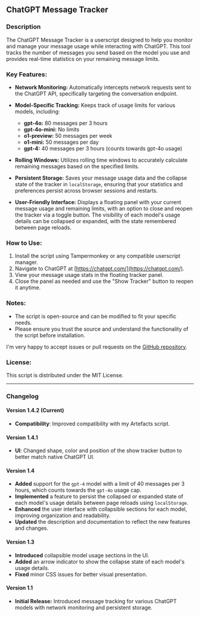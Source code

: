 ## ChatGPT Message Tracker

### Description

The ChatGPT Message Tracker is a userscript designed to help you monitor and manage your message usage while interacting with ChatGPT. This tool tracks the number of messages you send based on the model you use and provides real-time statistics on your remaining message limits.

### Key Features:

- **Network Monitoring:** Automatically intercepts network requests sent to the ChatGPT API, specifically targeting the conversation endpoint.
  
- **Model-Specific Tracking:** Keeps track of usage limits for various models, including:
  - **gpt-4o:** 80 messages per 3 hours
  - **gpt-4o-mini:** No limits
  - **o1-preview:** 50 messages per week
  - **o1-mini:** 50 messages per day
  - **gpt-4:** 40 messages per 3 hours (counts towards gpt-4o usage)
  
- **Rolling Windows:** Utilizes rolling time windows to accurately calculate remaining messages based on the specified limits.

- **Persistent Storage:** Saves your message usage data and the collapse state of the tracker in `localStorage`, ensuring that your statistics and preferences persist across browser sessions and restarts.

- **User-Friendly Interface:** Displays a floating panel with your current message usage and remaining limits, with an option to close and reopen the tracker via a toggle button. The visibility of each model's usage details can be collapsed or expanded, with the state remembered between page reloads.

### How to Use:

1. Install the script using Tampermonkey or any compatible userscript manager.
2. Navigate to ChatGPT at [https://chatgpt.com/](https://chatgpt.com/).
3. View your message usage stats in the floating tracker panel.
4. Close the panel as needed and use the "Show Tracker" button to reopen it anytime.

### Notes:

- The script is open-source and can be modified to fit your specific needs.
- Please ensure you trust the source and understand the functionality of the script before installation.

I'm very happy to accept issues or pull requests on the [GitHub repository](https://github.com/MartianInGreen/ChatGPT-Enhancements).

### License:

This script is distributed under the MIT License.

---

### Changelog

#### Version 1.4.2 (Current)
- **Compatibility**: Improved compatibility with my Artefacts script.

#### Version 1.4.1 
- **UI**: Changed shape, color and position of the show tracker button to better match native ChatGPT UI.

#### Version 1.4 
- **Added** support for the `gpt-4` model with a limit of 40 messages per 3 hours, which counts towards the `gpt-4o` usage cap.
- **Implemented** a feature to persist the collapsed or expanded state of each model's usage details between page reloads using `localStorage`.
- **Enhanced** the user interface with collapsible sections for each model, improving organization and readability.
- **Updated** the description and documentation to reflect the new features and changes.

#### Version 1.3
- **Introduced** collapsible model usage sections in the UI.
- **Added** an arrow indicator to show the collapse state of each model's usage details.
- **Fixed** minor CSS issues for better visual presentation.

#### Version 1.1
- **Initial Release:** Introduced message tracking for various ChatGPT models with network monitoring and persistent storage.